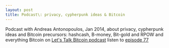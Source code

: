 ```yaml
---
layout: post
title: Podcast\: privacy, cypherpunk ideas & Bitcoin
---
```


Podcast with Andreas Antonopoulos, Jan 2014, about privacy, cypherpunk ideas and Bitcoin precursors: hashcash, B-money, Bit-gold and RPOW and everything Bitcoin on [Let's Talk Bitcoin podcast](https://letstalkbitcoin.com/) listen to [episode 77](https://letstalkbitcoin.com/e77-the-adam-back-interview)
